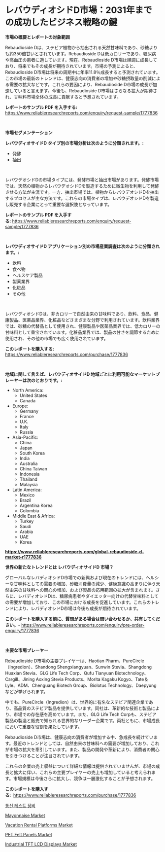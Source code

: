 <p><h1>レバウディオシドD市場：2031年までの成功したビジネス戦略の鍵</h1></p><p><strong>市場の概要とレポートの対象範囲</strong></p>
<p><p>Rebaudioside Dは、ステビア植物から抽出される天然甘味料であり、砂糖よりも約350倍甘いとされています。Rebaudioside Dは低カロリーであり、糖尿病や高血圧の患者に適しています。現在、Rebaudioside D市場は順調に成長しており、将来でもその成長が期待されています。市場の予測によると、Rebaudioside D市場は将来の周期中に年率11.8％成長すると予測されています。この市場の最新のトレンドは、健康志向の消費者の増加や砂糖摂取量の削減による需要の拡大などです。これらの要因により、Rebaudioside D市場の成長が加速していると言えます。今後も、Rebaudioside D市場はさらなる拡大が期待され、甘味料市場全体の成長に貢献すると予想されています。</p></p>
<p><strong>レポートのサンプル PDF を入手する:</strong> <a href="https://www.reliableresearchreports.com/enquiry/request-sample/1777836">https://www.reliableresearchreports.com/enquiry/request-sample/1777836</a></p>
<p>&nbsp;</p>
<p><strong>市場セグメンテーション</strong></p>
<p><strong>レバウディオサイドD タイプ別の市場分析は次のように分類されます。:</strong></p>
<p><ul><li>発酵</li><li>抽出</li></ul></p>
<p>&nbsp;</p>
<p><p>レバウデオシドDの市場タイプには、発酵市場と抽出市場があります。発酵市場では、天然の植物からレバウデオシドDを製造するために微生物を利用して発酵させる方法が主流です。一方、抽出市場では、植物からレバウデオシドDを抽出するプロセスが主な方法です。これらの市場タイプは、レバウデオシドDを製造し販売する企業にとって重要な選択肢となっています。</p></p>
<p><strong>レポートのサンプル PDF を入手する:</strong>&nbsp;<a href="https://www.reliableresearchreports.com/enquiry/request-sample/1777836">https://www.reliableresearchreports.com/enquiry/request-sample/1777836</a></p>
<p>&nbsp;</p>
<p><strong> レバウディオサイドD アプリケーション別の市場産業調査は次のように分類されます。:</strong></p>
<p><ul><li>飲料</li><li>食べ物</li><li>ヘルスケア製品</li><li>製薬業界</li><li>化粧品</li><li>その他</li></ul></p>
<p>&nbsp;</p>
<p><p>レバウディオシドDは、非カロリーで自然由来の甘味料であり、飲料、食品、健康製品、医薬品業界、化粧品などさまざまな分野で利用されています。飲料業界では、砂糖の代替品として使用され、健康製品や医薬品業界では、低カロリーの甘味料として重宝されています。化粧品業界では、製品の甘さを調節するために使用され、その他の市場でも広く使用されています。</p></p>
<p><strong>このレポートを購入する:</strong>&nbsp; <a href="https://www.reliableresearchreports.com/purchase/1777836">https://www.reliableresearchreports.com/purchase/1777836</a></p>
<p>&nbsp;</p>
<p><strong>地域に関して言えば、レバウディオサイドD 地域ごとに利用可能なマーケットプレーヤーは次のとおりです。:</strong></p>
<p><ul>
    <li>
        North America:
        <ul>
            <li>United States</li>
            <li>Canada</li>
        </ul>
    </li>
    <li>
        Europe:
        <ul>
            <li>Germany</li>
            <li>France</li>
            <li>U.K.</li>
            <li>Italy</li>
            <li>Russia</li>
        </ul>
    </li>
    <li>
        Asia-Pacific:
        <ul>
            <li>China</li>
            <li>Japan</li>
            <li>South Korea</li>
            <li>India</li>
            <li>Australia</li>
            <li>China Taiwan</li>
            <li>Indonesia</li>
            <li>Thailand</li>
            <li>Malaysia</li>
        </ul>
    </li>
    <li>
        Latin America:
        <ul>
            <li>Mexico</li>
            <li>Brazil</li>
            <li>Argentina Korea</li>
            <li>Colombia</li>
        </ul>
    </li>
    <li>
        Middle East & Africa:
        <ul>
            <li>Turkey</li>
            <li>Saudi</li>
            <li>Arabia</li>
            <li>UAE</li>
            <li>Korea</li>
        </ul>
    </li>
    </ul></p>
<p><strong><a href="https://www.reliableresearchreports.com/global-rebaudioside-d-market-r1777836">https://www.reliableresearchreports.com/global-rebaudioside-d-market-r1777836</a></strong>&nbsp;</p>
<p><strong>世界の新たなトレンドとは レバウディオサイドD 市場？</strong></p>
<p><p>グローバルなレバディオシドD市場での新興および現在のトレンドには、ヘルシーな甘味料としての需要の増加、砂糖消費量の減少、健康意識の高まりに伴う天然由来の甘味料への関心の増加、および製品の応用範囲の拡大が含まれます。さらに、レバディオシドDは、糖尿病患者やダイエッター向けの代替甘味料としての需要が増加しており、この市場における成長を促進しています。これらのトレンドにより、レバディオシドD市場は今後も成長が期待されています。</p></p>
<p><strong>このレポートを購入する前に、質問がある場合は問い合わせるか、共有してください。</strong>- <a href="https://www.reliableresearchreports.com/enquiry/pre-order-enquiry/1777836">https://www.reliableresearchreports.com/enquiry/pre-order-enquiry/1777836</a></p>
<p>&nbsp;</p>
<p><strong>主要な市場プレーヤー</strong></p>
<p><p>Rebaudioside D市場の主要プレイヤーは、Haotian Pharm、PureCircle（Ingredion）、Shandong Shengxiangyuan、Sunwin Stevia、Shangdong Huaxian Stevia、GLG Life Tech Corp、Qufu Tianyuan Biotechnology、Cargill、Jining Aoxing Stevia Products、Morita Kagaku Kogyo、Tate＆Lyle、ADM、Chenguang Biotech Group、Biolotus Technology、Daepyungなどが挙げられます。</p><p>中でも、PureCircle（Ingredion）は、世界的に有名なステビア関連企業であり、高品質のステビア製品を提供しています。同社は、革新的な技術と製品により、市場での存在感を高めています。また、GLG Life Tech Corpも、ステビア製品の製造と販売で知られる世界的なリーダー企業です。両社ともに、市場成長において重要な役割を果たしています。</p><p>Rebaudioside D市場は、健康志向の消費者が増加する中、急成長を続けています。最近のトレンドとしては、自然由来の甘味料への需要が増加しており、これが市場の拡大を牽引しています。また、製品の開発や革新により、消費者の関心を引きつけることが注目されています。</p><p>これらの企業の売上収益について詳細な情報は提供されていませんが、市場の成長と拡大に伴い、これらの主要プレイヤーの売上も増加していると考えられます。市場規模は今後さらに拡大し、競争は一層激化することが予想されます。</p></p>
<p><strong>このレポートを購入する:</strong>&nbsp;&nbsp;<a href="https://www.reliableresearchreports.com/purchase/1777836">https://www.reliableresearchreports.com/purchase/1777836</a></p>
<p><p><a href="https://github.com/Maeennan456456/Market-Research-Report-List-1/blob/main/524914923980.md">통신 테스트 장비</a></p><p><a href="https://github.com/lylyparadise/Market-Research-Report-List-2/blob/main/mayonnaise-market.md">Mayonnaise Market</a></p><p><a href="https://github.com/johnbach50/Market-Research-Report-List-2/blob/main/vacation-rental-platforms-market.md">Vacation Rental Platforms Market</a></p><p><a href="https://issuu.com/reportprime-2/docs/pet-felt-panels-market-size-2030.pptx">PET Felt Panels Market</a></p><p><a href="https://zircon-bluebell-299.notion.site/Industrial-TFT-LCD-Displays-Market-Outlook-Industry-Overview-and-Forecast-2024-to-2031-c6ca87935744448dbeff80bac9d8fbdd">Industrial TFT LCD Displays Market</a></p></p>